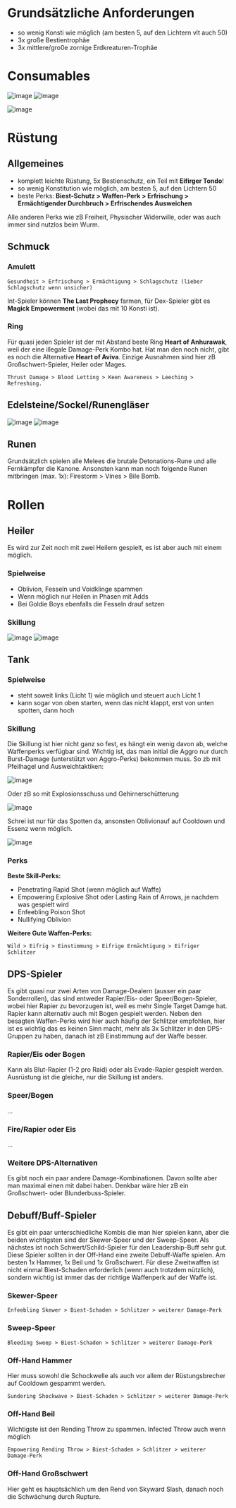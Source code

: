 # Grundsätzliche Anforderungen

- so wenig Konsti wie möglich (am besten 5, auf den Lichtern vlt auch 50)
- 3x große Bestientrophäe
- 3x mittlere/gro0e zornige Erdkreaturen-Trophäe

# Consumables 

![image](https://github.com/MassiveHiggsField/SandwurmDocs/assets/3681429/b8a600ea-057d-4a63-a590-221fbe4d03c2)
![image](https://github.com/MassiveHiggsField/SandwurmDocs/assets/3681429/23b2d157-cc58-4318-9d92-2ac96b09a6f2)


![image](https://github.com/MassiveHiggsField/SandwurmDocs/assets/3681429/30bc5a03-a2de-44d5-89c8-32ccca77e9ec)

# Rüstung

## Allgemeines

- komplett leichte Rüstung, 5x Bestienschutz, ein Teil mit **Eifirger Tondo**!
- so wenig Konstitution wie möglich, am besten 5, auf den Lichtern 50
- beste Perks: **Biest-Schutz > Waffen-Perk > Erfrischung > Ermächtigender Durchbruch > Erfrischendes Ausweichen**

Alle anderen Perks wie zB Freiheit, Physischer Widerwille, oder was auch immer sind nutzlos beim Wurm.

## Schmuck

### Amulett

    Gesundheit > Erfrischung > Ermächtigung > Schlagschutz (lieber Schlagschutz wenn unsicher)

Int-Spieler können **The Last Prophecy** farmen, für Dex-Spieler gibt es **Magick Empowerment** (wobei das mit 10 Konsti ist). 

### Ring 

Für quasi jeden Spieler ist der mit Abstand beste Ring **Heart of Anhurawak**, weil der eine illegale Damage-Perk Kombo hat. Hat man den noch nicht, gibt es noch die Alternative **Heart of Aviva**. Einzige Ausnahmen sind hier zB Großschwert-Spieler, Heiler oder Mages. 

    Thrust Damage > Blood Letting > Keen Awareness > Leeching > Refreshing.
    
## Edelsteine/Sockel/Runengläser

![image](https://github.com/MassiveHiggsField/SandwurmDocs/assets/3681429/23e06165-d31a-4862-97c0-e44d293c7a3d)
![image](https://github.com/MassiveHiggsField/SandwurmDocs/assets/3681429/52e4f592-315a-4ca3-bd31-2c50bcfb343e)

## Runen

Grundsätzlich spielen alle Melees die brutale Detonations-Rune und alle Fernkämpfer die Kanone. Ansonsten kann man noch folgende Runen mitbringen (max. 1x): Firestorm > Vines > Bile Bomb. 

# Rollen

## Heiler

Es wird zur Zeit noch mit zwei Heilern gespielt, es ist aber auch mit einem möglich. 

### Spielweise

- Oblivion, Fesseln und Voidklinge spammen
- Wenn möglich nur Heilen in Phasen mit Adds
- Bei Goldie Boys ebenfalls die Fesseln drauf setzen

### Skillung

![image](https://github.com/MassiveHiggsField/SandwurmDocs/assets/3681429/857d45a0-88f7-422d-8f96-1eafabef840e)
![image](https://github.com/MassiveHiggsField/SandwurmDocs/assets/3681429/2764e6e1-2820-4741-b583-50f714a9e6bb)

## Tank

### Spielweise

- steht soweit links (Licht 1) wie möglich und steuert auch Licht 1
- kann sogar von oben starten, wenn das nicht klappt, erst von unten spotten, dann hoch

### Skillung

Die Skillung ist hier nicht ganz so fest, es hängt ein wenig davon ab, welche Waffenperks verfügbar sind. Wichtig ist, das man initial die Aggro nur durch Burst-Damage (unterstützt von Aggro-Perks) bekommen muss. So zb mit Pfeilhagel und Ausweichtaktiken:

![image](https://github.com/MassiveHiggsField/SandwurmDocs/assets/3681429/8f9ea37f-72f6-43e7-a247-65ee7edcd474)

Oder zB so mit Explosionsschuss und Gehirnerschütterung

![image](https://github.com/MassiveHiggsField/SandwurmDocs/assets/3681429/f92291b3-141e-4bda-ba5b-add77be48df7)

Schrei ist nur für das Spotten da, ansonsten Oblivionauf auf Cooldown und Essenz wenn möglich.

![image](https://github.com/MassiveHiggsField/SandwurmDocs/assets/3681429/97c36f38-559a-4e5c-b985-52c2fc1e8075)

### Perks

**Beste Skill-Perks:**

- Penetrating Rapid Shot (wenn möglich auf Waffe)
- Empowering Explosive Shot oder Lasting Rain of Arrows, je nachdem was gespielt wird
- Enfeebling Poison Shot
- Nullifying Oblivion

**Weitere Gute Waffen-Perks:**

    Wild > Eifrig > Einstimmung > Eifrige Ermächtigung > Eifriger Schlitzer

## DPS-Spieler

Es gibt quasi nur zwei Arten von Damage-Dealern (ausser ein paar Sonderrollen), das sind entweder Rapier/Eis- oder Speer/Bogen-Spieler, wobei hier Rapier zu bevorzugen ist, weil es mehr Single Target Damge hat. Rapier kann alternativ auch mit Bogen gespielt werden. Neben den besagten Waffen-Perks wird hier auch häufig der Schlitzer empfohlen, hier ist es wichtig das es keinen Sinn macht, mehr als 3x Schlitzer in den DPS-Gruppen zu haben, danach ist zB Einstimmung auf der Waffe besser.

### Rapier/Eis oder Bogen

Kann als Blut-Rapier (1-2 pro Raid) oder als Evade-Rapier gespielt werden. Ausrüstung ist die gleiche, nur die Skillung ist anders. 

### Speer/Bogen

...

### Fire/Rapier oder Eis

...

### Weitere DPS-Alternativen

Es gibt noch ein paar andere Damage-Kombinationen. Davon sollte aber man maximal einen mit dabei haben. Denkbar wäre hier zB ein Großschwert- oder Blunderbuss-Spieler. 

## Debuff/Buff-Spieler

Es gibt ein paar unterschiedliche Kombis die man hier spielen kann, aber die beiden wichtigsten sind der Skewer-Speer und der Sweep-Speer. Als nächstes ist noch Schwert/Schild-Spieler für den Leadership-Buff sehr gut. Diese Spieler sollten in der Off-Hand eine zweite Debuff-Waffe spielen. Am besten 1x Hammer, 1x Beil und 1x Großschwert. Für diese Zweitwaffen ist nicht einmal Biest-Schaden erforderlich (wenn auch trotzdem nützlich), sondern wichtig ist immer das der richtige Waffenperk auf der Waffe ist. 

### Skewer-Speer

    Enfeebling Skewer > Biest-Schaden > Schlitzer > weiterer Damage-Perk

### Sweep-Speer

    Bleeding Sweep > Biest-Schaden > Schlitzer > weiterer Damage-Perk

### Off-Hand Hammer

Hier muss sowohl die Schockwelle als auch vor allem der Rüstungsbrecher auf Cooldown gespammt werden. 

    Sundering Shockwave > Biest-Schaden > Schlitzer > weiterer Damage-Perk

### Off-Hand Beil

Wichtigste ist den Rending Throw zu spammen. Infected Throw auch wenn möglich

    Empowering Rending Throw > Biest-Schaden > Schlitzer > weiterer Damage-Perk

### Off-Hand Großschwert

Hier geht es hauptsächlich um den Rend von Skyward Slash, danach noch die Schwächung durch Rupture. 

    




